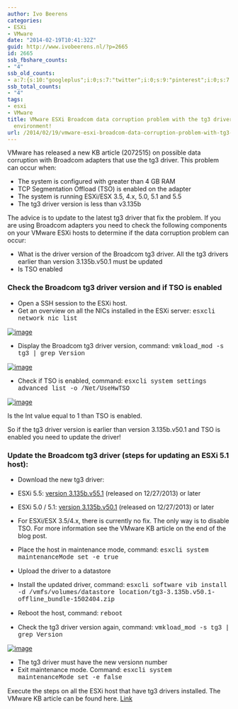 ```yaml
---
author: Ivo Beerens
categories:
- ESXi
- VMware
date: "2014-02-19T10:41:32Z"
guid: http://www.ivobeerens.nl/?p=2665
id: 2665
ssb_fbshare_counts:
- "4"
ssb_old_counts:
- a:7:{s:10:"googleplus";i:0;s:7:"twitter";i:0;s:9:"pinterest";i:0;s:7:"fbshare";i:4;s:8:"linkedin";i:0;s:6:"reddit";i:0;s:6:"tumblr";i:0;}
ssb_total_counts:
- "4"
tags:
- esxi
- VMware
title: VMware ESXi Broadcom data corruption problem with the tg3 driver. Check your
  environment!
url: /2014/02/19/vmware-esxi-broadcom-data-corruption-problem-with-tg3-driver-check-your-environment/
---
```


VMware has released a new KB article (2072515) on possible data corruption with Broadcom adapters that use the tg3 driver. This problem can occur when:

- The system is configured with greater than 4 GB RAM
- TCP Segmentation Offload (TSO) is enabled on the adapter
- The system is running ESXi/ESX 3.5, 4.x, 5.0, 5.1 and 5.5
- The tg3 driver version is less than v3.135b

The advice is to update to the latest tg3 driver that fix the problem. If you are using Broadcom adapters you need to check the following components on your VMware ESXi hosts to determine if the data corruption problem can occur:

- What is the driver version of the Broadcom tg3 driver. All the tg3 drivers earlier than version 3.135b.v50.1 must be updated
- Is TSO enabled

### Check the Broadcom tg3 driver version and if TSO is enabled

- Open a SSH session to the ESXi host.
- Get an overview on all the NICs installed in the ESXi server: <font face="Courier New">esxcli network nic list</font>

[![image](http://localhost/wp-content/uploads/2014/02/image_thumb.png "image")](http://localhost/wp-content/uploads/2014/02/image.png)

- Display the Broadcom tg3 driver version, command: <font face="Courier New">vmkload\_mod -s tg3 | grep Version</font>

[![image](http://localhost/wp-content/uploads/2014/02/image_thumb1.png "image")](http://localhost/wp-content/uploads/2014/02/image1.png)

- Check if TSO is enabled, command: <font face="Courier New">esxcli system settings advanced list -o /Net/UseHwTSO</font>

[![image](http://localhost/wp-content/uploads/2014/02/image_thumb2.png "image")](http://localhost/wp-content/uploads/2014/02/image2.png)

Is the Int value equal to 1 than TSO is enabled.

So if the tg3 driver version is earlier than version 3.135b.v50.1 and TSO is enabled you need to update the driver!

### Update the Broadcom tg3 driver (steps for updating an ESXi 5.1 host):

- Download the new tg3 driver:
- ESXi 5.5: [version 3.135b.v55.1](https://my.vmware.com/web/vmware/details?downloadGroup=DT-ESXI55-BROADCOM-TG3-3135BV551&productId=353) (released on 12/27/2013) or later
- ESXi 5.0 / 5.1: [version 3.135b.v50.1](https://my.vmware.com/web/vmware/details?downloadGroup=DT-ESXI5X-BROADCOM-TG3-3135BV501&productId=229) (released on 12/27/2013) or later
- For ESXi/ESX 3.5/4.x, there is currently no fix. The only way is to disable TSO. For more information see the VMware KB article on the end of the blog post.

- Place the host in maintenance mode, command: <font face="Courier New">esxcli system maintenanceMode set -e true</font>
- Upload the driver to a datastore
- Install the updated driver, command: <font face="Courier New">esxcli software vib install -d /vmfs/volumes/datastore location/tg3-3.135b.v50.1-offline\_bundle-1502404.zip</font>
- Reboot the host, command: <font face="Courier New">reboot</font>
- Check the tg3 driver version again, command: <font face="Courier New">vmkload\_mod -s tg3 | grep Version</font>

[![image](http://localhost/wp-content/uploads/2014/02/image_thumb3.png "image")](http://localhost/wp-content/uploads/2014/02/image3.png)

- The tg3 driver must have the new versionn number
- Exit maintenance mode. Command: <font face="Courier New">esxcli system maintenanceMode set -e false</font>

Execute the steps on all the ESXi host that have tg3 drivers installed. The VMware KB article can be found here. [Link](http://kb.vmware.com/selfservice/microsites/search.do?language=en_US&cmd=displayKC&externalId=2072515#.Uv5ynXq1Omc.twitter)
